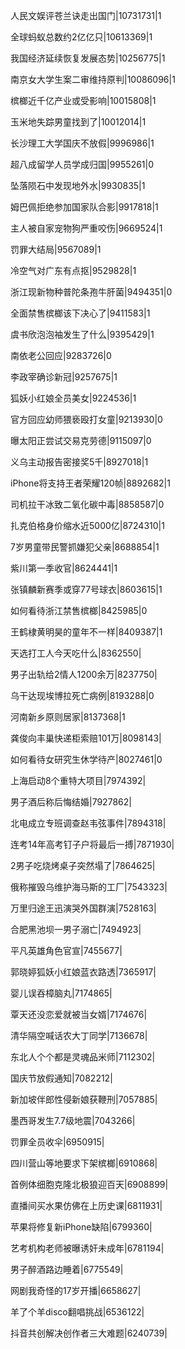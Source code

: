 人民文娱评苍兰诀走出国门|10731731|1

全球蚂蚁总数约2亿亿只|10613369|1

我国经济延续恢复发展态势|10256775|1

南京女大学生案二审维持原判|10086096|1

槟榔近千亿产业或受影响|10015808|1

玉米地失踪男童找到了|10012014|1

长沙理工大学国庆不放假|9996986|1

超八成留学人员学成归国|9955261|0

坠落陨石中发现地外水|9930835|1

姆巴佩拒绝参加国家队合影|9917818|1

主人被自家宠物狗严重咬伤|9669524|1

罚罪大结局|9567089|1

冷空气对广东有点抠|9529828|1

浙江现新物种普陀条孢牛肝菌|9494351|0

全面禁售槟榔该下决心了|9411583|1

虞书欣泡泡袖发生了什么|9395429|1

南依老公回应|9283726|0

李政宰确诊新冠|9257675|1

狐妖小红娘全员美女|9224536|1

官方回应幼师猥亵殴打女童|9213930|0

曝太阳正尝试交易克劳德|9115097|0

义乌主动报告密接奖5千|8927018|1

iPhone将支持王者荣耀120帧|8892682|1

司机拉干冰致二氧化碳中毒|8858587|0

扎克伯格身价缩水近5000亿|8724310|1

7岁男童带民警抓嫌犯父亲|8688854|1

紫川第一季收官|8624441|1

张镇麟新赛季或穿77号球衣|8603615|1

如何看待浙江禁售槟榔|8425985|0

王鹤棣黄明昊的童年不一样|8409387|1

天选打工人今天吃什么|8362550|

男子出轨给2情人1200余万|8237750|

乌干达现埃博拉死亡病例|8193288|0

河南新乡原则居家|8137368|1

龚俊向丰巢快递柜索赔101万|8098143|

如何看待女研究生休学待产|8027461|0

上海启动8个重特大项目|7974392|

男子酒后称后悔结婚|7927862|

北电成立专班调查赵韦弦事件|7894318|

连考14年高考钉子户将最后一搏|7871930|

2男子吃烧烤桌子突然塌了|7864625|

俄称摧毁乌维护海马斯的工厂|7543323|

万里归途王迅演哭外国群演|7528163|

合肥黑池坝一男子溺亡|7494923|

平凡英雄角色官宣|7455677|

郭晓婷狐妖小红娘蓝衣路透|7365917|

婴儿误吞樟脑丸|7174865|

覃天还没恋爱就被当女婿|7174676|

清华隔空喊话农大丁同学|7136678|

东北人个个都是灵魂品米师|7112302|

国庆节放假通知|7082212|

新加坡伴郎性侵新娘获鞭刑|7057885|

墨西哥发生7.7级地震|7043266|

罚罪全员收伞|6950915|

四川营山等地要求下架槟榔|6910868|

首例体细胞克隆北极狼迎百天|6908899|

直播间买水果仿佛在上历史课|6811931|

苹果将修复新iPhone缺陷|6799360|

艺考机构老师被曝诱奸未成年|6781194|

男子醉酒路边睡着|6775549|

网剧我奇怪的17岁开播|6658627|

羊了个羊disco翻唱挑战|6536122|

抖音共创解决创作者三大难题|6240739|

